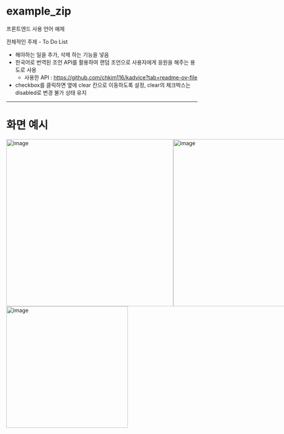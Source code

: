 # example_zip
프론트엔드 사용 언어 예제  

전체적인 주제 - To Do List  
- 해야하는 일을 추가, 삭제 하는 기능을 넣음    
- 한국어로 번역된 조언 API를 활용하여 랜덤 조언으로 사용자에게 응원을 해주는 용도로 사용  
    - 사용한 API : https://github.com/chkim116/kadvice?tab=readme-ov-file
- checkbox를 클릭하면 옆에 clear 칸으로 이동하도록 설정, clear의 체크박스는 disabled로 변경 불가 상태 유지  

---

# 화면 예시  
   <div style="display: flex; justify-content: flex-start;">
       <img width="440" alt="image" src="https://github.com/user-attachments/assets/662be38e-53b4-439a-b9b0-b38def0b6eed">
       <img width="440" alt="image" src="https://github.com/user-attachments/assets/ff811016-ac56-48fc-9a33-c403a46ff9cb">
   </div>
          <img width="320" alt="image" src="https://github.com/user-attachments/assets/0b9d1f3f-617d-46a9-9a4d-6df98fb3ef0f">
   
   

   
   
